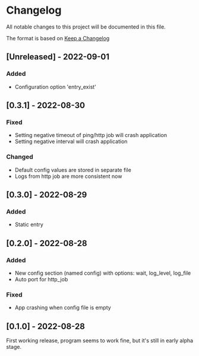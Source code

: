 # Changelog
All notable changes to this project will be documented in this file.

The format is based on [Keep a Changelog](https://keepachangelog.com/en/1.0.0/)
## [Unreleased] - 2022-09-01
### Added
- Configuration option 'entry_exist'

## [0.3.1] - 2022-08-30
### Fixed
- Setting negative timeout of ping/http job will crash application
- Setting negative interval will crash application

### Changed
- Default config values are stored in separate file  
- Logs from http job are more consistent now

## [0.3.0] - 2022-08-29
### Added
- Static entry

## [0.2.0] - 2022-08-28
### Added
- New config section (named config) with options: wait, log_level, log_file
- Auto port for http_job
### Fixed
- App crashing when config file is empty

## [0.1.0] - 2022-08-28
First working release, program seems to work fine, but it's still in early alpha stage.